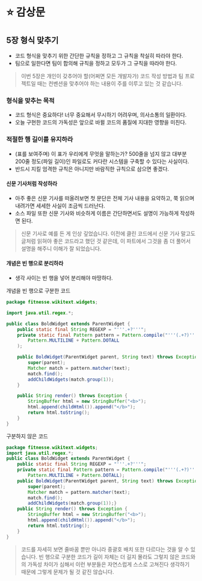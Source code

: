 # ⭐ 감상문

## 5장 형식 맞추기

- 코드 형식을 맞추기 위한 간단한 규칙을 정하고 그 규칙을 착실히 따라야 한다.
- 팀으로 일한다면 팀이 합의해 규칙을 정하고 모두가 그 규칙을 따라야 한다.

> 이번 5장은 개인이 갖추어야 할(어쩌면 모든 개발자가) 코드 작성 방법과 팀 프로젝트일 때는 컨벤션을 맞추어야 하는 내용이 주를 이루고 있는 것 같습니다.

### 형식을 맞추는 목적

- 코드 형식은 중요하다! 너무 중요해서 무시하기 어려우며, 의사소통의 일환이다.
- 오늘 구현한 코드의 가독성은 앞으로 바뀔 코드의 품질에 지대한 영향을 미친다.

### 적절한 행 길이를 유지하라

- (표를 보여주며) 이 표가 우리에게 무엇을 말하는가? 500줄을 넘지 않고 대부분 200줄 정도(파일 길이)인 파일로도 커다란 시스템을 구축할 수 있다는 사실이다.
- 반드시 지킬 엄격한 규칙은 아니지만 바람직한 규칙으로 삼으면 좋겠다.

#### 신문 기사처럼 작성하라

- 아주 좋은 신문 기사를 떠올려보면 첫 문단은 전체 기사 내용을 요약하고, 쭉 읽으며 내려가면 세세한 사실이 조금씩 드러난다.
- 소스 파일 또한 신문 기사와 비슷하게 이름은 간단하면서도 설명이 가능하게 작성하면 된다.

> 신문 기사로 예를 든 게 인상 깊었습니다. 이전에 클린 코드에서 신문 기사 말고도 글처럼 읽혀야 좋은 코드라고 했던 것 같은데, 이 파트에서 그것을 좀 더 풀어서 설명을 해주니 이해가 잘 되었습니다.

#### 개념은 빈 행으로 분리하라

- 생각 사이는 빈 행을 넣어 분리해야 마땅하다.

개념을 빈 행으로 구분한 코드

```java
package fitnesse.wikitext.widgets;

import java.util.regex.*;

public class BoldWidget extends ParentWidget {
    public static final String REGEXP = "'''.+?'''";
    private static final Pattern pattern = Pattern.compile("'''(.+?)'''",
        Pattern.MULTILINE + Pattern.DOTALL
    );

    public BoldWidget(ParentWidget parent, String text) throws Exception {
        super(parent);
        Matcher match = pattern.matcher(text);
        match.find();
        addChildWidgets(match.group(1));
    }

    public String render() throws Exception {
        StringBuffer html = new StringBuffer("<b>");
        html.append(childHtml()).append("</b>");
        return html.toString();
    }
}
```

구분하지 않은 코드

```java
package fitnesse.wikitext.widgets;
import java.util.regex.*;
public class BoldWidget extends ParentWidget {
    public static final String REGEXP = "'''.+?'''";
    private static final Pattern pattern = Pattern.compile("'''(.+?)'''",
        Pattern.MULTILINE + Pattern.DOTALL);
    public BoldWidget(ParentWidget parent, String text) throws Exception {
        super(parent);
        Matcher match = pattern.matcher(text);
        match.find();
        addChildWidgets(match.group(1));}
    public String render() throws Exception {
        StringBuffer html = new StringBuffer("<b>");
        html.append(childHtml()).append("</b>");
        return html.toString();
    }
}
```

> 코드를 자세히 보면 줄바꿈 뿐만 아니라 중괄호 배치 또한 다르다는 것을 알 수 있습니다. 빈 행으로 구분한 코드가 길이 자체는 더 길지 몰라도 그렇지 않은 코드와의 가독성 차이가 심해서 이런 부분들은 자연스럽게 스스로 고쳐진다 생각하기 때문에 그렇게 문제가 될 것 같진 않습니다.
